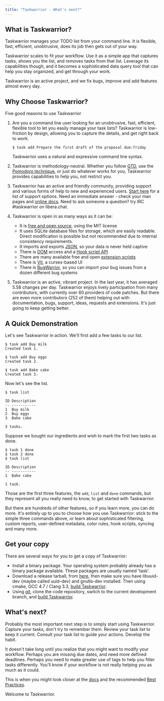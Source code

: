 ```yaml
---
title: "Taskwarrior - What's next?"
---
```


## What is Taskwarrior?

Taskwarrior manages your TODO list from your command line.
It is flexible, fast, efficient, unobtrusive, does its job then gets out of your way.

Taskwarrior scales to fit your workflow.
Use it as a simple app that captures tasks, shows you the list, and removes tasks from that list.
Leverage its capabilities though, and it becomes a sophisticated data query tool that can help you stay organized, and get through your work.

Taskwarrior is an active project, and we fix bugs, improve and add features almost every day.

## Why Choose Taskwarrior?

Five good reasons to use Taskwarrior

1. Are you a command line user looking for an unobtrusive, fast, efficient, flexible tool to let you easily manage your task lists?
   Taskwarrior is low-friction by design, allowing you to capture the details, and get right back to work.
   ```
   $ task add Prepare the first draft of the proposal due:friday
   ```
   Taskwarrior uses a natural and expressive command line syntax.

2. Taskwarrior is methodology-neutral.
   Whether you follow [GTD](https://gettingthingsdone.com), use the [Pomodoro technique](https://www.pomodorotechnique.com/), or just do whatever works for you, Taskwarrior provides capabilities to help you, not restrict you.

3. Taskwarrior has an active and friendly community, providing support and various forms of help to new and experienced users. [Start here](../../support/) for a list of support options.
   Need an immediate answer - check your man pages and [online docs](../).
   Need to ask someone a question? try IRC #taskwarrior on libera.chat.

4. Taskwarrior is open in as many ways as it can be:
   - It is [free and open source](https://github.com/GothenburgBitFactory/taskwarrior), using the MIT license
   - It uses SQLite database files for storage, which are easily readable. Direct modification is possible but not recommended due to internal consistency requirements.
   - It imports and exports [JSON](https://github.com/GothenburgBitFactory/taskwarrior/blob/develop/doc/devel/rfcs/task.md), so your data is never held captive
   - There is [DOM](../dom/) access and a [Hook script API](../hooks/)
   - There are many available free and open [extension scripts](../../tools/)
   - There is [Vit](https://gothenburgbitfactory.org/projects/vit/), a curses-based UI
   - There is [BugWarrior](https://github.com/GothenburgBitFactory/bugwarrior), so you can import your bug issues from a dozen different bug systems

5. Taskwarrior is an active, vibrant project.
   In the last year, it has averaged 5.58 changes per day.
   Taskwarrior enjoys lively participation from many contributors, with currently over 60 providers of code patches.
   But there are even more contributors (252 of them) helping out with documentation, bugs, support, ideas, requests and extensions.
   It's just going to keep getting better.

## A Quick Demonstration

Let's see Taskwarrior in action.
We'll first add a few tasks to our list.

```
$ task add Buy milk
Created task 1.

$ task add Buy eggs
Created task 2.

$ task add Bake cake
Created task 3.
```

Now let's see the list.

```
$ task list

ID Description
-- -----------
1  Buy milk
2  Buy eggs
3  Bake cake

3 tasks.
```

Suppose we bought our ingredients and wish to mark the first two tasks as done.

```
$ task 1 done
$ task 2 done
$ task list

ID Description
-- -----------
1  Bake cake

1 task.
```

Those are the first three features, the `add`, `list` and `done` commands, but they represent all you really need to know, to get started with Taskwarrior.

But there are hundreds of other features, so if you learn more, you can do more.
It's entirely up to you to choose how you use Taskwarrior: stick to the simple three commands above, or learn about sophisticated filtering, custom reports, user-defined metadata, color rules, hook scripts, syncing and many more.

## Get your copy

There are several ways for you to get a copy of Taskwarrior:

- Install a binary package.
  Your operating system probably already has a binary package available.
  These packages are usually named 'task'.
- Download a release tarball, from [here](../../download/), then make sure you have libuuid-dev (maybe called uuid-dev) and gnutls-dev installed.
  Then using cmake, GCC 4.7 / Clang 3.3, [build Taskwarrior](../build/).
- Using [git](https://git-scm.com), clone the code repository, switch to the current development branch, and [build Taskwarrior](../build/).

## What's next?

Probably the most important next step is to simply start using Taskwarrior.
Capture your tasks, don't try to remember them.
Review your task list to keep it current.
Consult your task list to guide your actions.
Develop the habit.

It doesn't take long until you realize that you might want to modify your workflow.
Perhaps you are missing due dates, and need more defined deadlines.
Perhaps you need to make greater use of tags to help you filter tasks differently.
You'll know if your workflow is not really helping you as much as it could.

This is when you might look closer at the [docs](../) and the recommended [Best Practices](../best-practices/).

Welcome to Taskwarrior.
